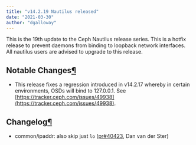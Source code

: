```yaml
---
title: "v14.2.19 Nautilus released"
date: "2021-03-30"
author: "dgalloway"
---
```


This is the 19th update to the Ceph Nautilus release series. This is a hotfix release to prevent daemons from binding to loopback network interfaces. All nautilus users are advised to upgrade to this release.

## Notable Changes[¶](#notable-changes "Permalink to this headline")

- This release fixes a regression introduced in v14.2.17 whereby in certain environments, OSDs will bind to 127.0.0.1. See [https://tracker.ceph.com/issues/49938](https://tracker.ceph.com/issues/49938).
    

## Changelog[¶](#changelog "Permalink to this headline")

- common/ipaddr: also skip just `lo` ([pr#40423](https://github.com/ceph/ceph/pull/40423), Dan van der Ster)
